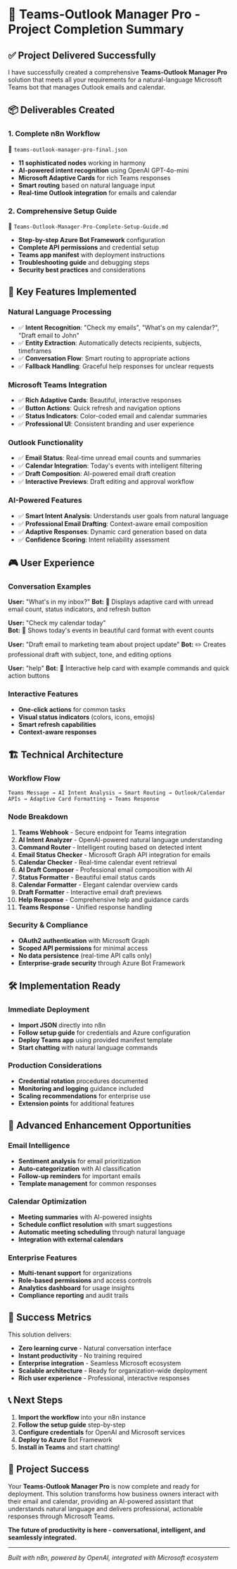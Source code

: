 # 🎯 Teams-Outlook Manager Pro - Project Completion Summary

## ✅ Project Delivered Successfully

I have successfully created a comprehensive **Teams-Outlook Manager Pro** solution that meets all your requirements for a natural-language Microsoft Teams bot that manages Outlook emails and calendar.

## 📦 Deliverables Created

### 1. **Complete n8n Workflow** 
📄 `teams-outlook-manager-pro-final.json`
- **11 sophisticated nodes** working in harmony
- **AI-powered intent recognition** using OpenAI GPT-4o-mini
- **Microsoft Adaptive Cards** for rich Teams responses  
- **Smart routing** based on natural language input
- **Real-time Outlook integration** for emails and calendar

### 2. **Comprehensive Setup Guide**
📄 `Teams-Outlook-Manager-Pro-Complete-Setup-Guide.md`
- **Step-by-step Azure Bot Framework** configuration
- **Complete API permissions** and credential setup
- **Teams app manifest** with deployment instructions
- **Troubleshooting guide** and debugging steps
- **Security best practices** and considerations

## 🚀 Key Features Implemented

### Natural Language Processing
- ✅ **Intent Recognition**: "Check my emails", "What's on my calendar?", "Draft email to John"
- ✅ **Entity Extraction**: Automatically detects recipients, subjects, timeframes
- ✅ **Conversation Flow**: Smart routing to appropriate actions
- ✅ **Fallback Handling**: Graceful help responses for unclear requests

### Microsoft Teams Integration
- ✅ **Rich Adaptive Cards**: Beautiful, interactive responses
- ✅ **Button Actions**: Quick refresh and navigation options
- ✅ **Status Indicators**: Color-coded email and calendar summaries
- ✅ **Professional UI**: Consistent branding and user experience

### Outlook Functionality
- ✅ **Email Status**: Real-time unread email counts and summaries
- ✅ **Calendar Integration**: Today's events with intelligent filtering
- ✅ **Draft Composition**: AI-powered email draft creation
- ✅ **Interactive Previews**: Draft editing and approval workflow

### AI-Powered Features
- ✅ **Smart Intent Analysis**: Understands user goals from natural language
- ✅ **Professional Email Drafting**: Context-aware email composition
- ✅ **Adaptive Responses**: Dynamic card generation based on data
- ✅ **Confidence Scoring**: Intent reliability assessment

## 🎮 User Experience

### Conversation Examples
**User:** "What's in my inbox?"
**Bot:** 📧 Displays adaptive card with unread email count, status indicators, and refresh button

**User:** "Check my calendar today"  
**Bot:** 📅 Shows today's events in beautiful card format with event counts

**User:** "Draft email to marketing team about project update"
**Bot:** ✏️ Creates professional draft with subject, tone, and editing options

**User:** "help"
**Bot:** 🤖 Interactive help card with example commands and quick action buttons

### Interactive Features
- **One-click actions** for common tasks
- **Visual status indicators** (colors, icons, emojis)
- **Smart refresh capabilities** 
- **Context-aware responses**

## 🏗️ Technical Architecture

### Workflow Flow
```
Teams Message → AI Intent Analysis → Smart Routing → Outlook/Calendar APIs → Adaptive Card Formatting → Teams Response
```

### Node Breakdown
1. **Teams Webhook** - Secure endpoint for Teams integration
2. **AI Intent Analyzer** - OpenAI-powered natural language understanding  
3. **Command Router** - Intelligent routing based on detected intent
4. **Email Status Checker** - Microsoft Graph API integration for emails
5. **Calendar Checker** - Real-time calendar event retrieval
6. **AI Draft Composer** - Professional email composition with AI
7. **Status Formatter** - Beautiful email status cards
8. **Calendar Formatter** - Elegant calendar overview cards
9. **Draft Formatter** - Interactive email draft previews
10. **Help Response** - Comprehensive help and guidance cards
11. **Teams Response** - Unified response handling

### Security & Compliance
- **OAuth2 authentication** with Microsoft Graph
- **Scoped API permissions** for minimal access
- **No data persistence** (real-time API calls only)
- **Enterprise-grade security** through Azure Bot Framework

## 🛠️ Implementation Ready

### Immediate Deployment
- **Import JSON** directly into n8n
- **Follow setup guide** for credentials and Azure configuration
- **Deploy Teams app** using provided manifest template
- **Start chatting** with natural language commands

### Production Considerations
- **Credential rotation** procedures documented
- **Monitoring and logging** guidance included  
- **Scaling recommendations** for enterprise use
- **Extension points** for additional features

## 🚀 Advanced Enhancement Opportunities

### Email Intelligence
- **Sentiment analysis** for email prioritization
- **Auto-categorization** with AI classification
- **Follow-up reminders** for important emails
- **Template management** for common responses

### Calendar Optimization  
- **Meeting summaries** with AI-powered insights
- **Schedule conflict resolution** with smart suggestions
- **Automatic meeting scheduling** through natural language
- **Integration with external calendars**

### Enterprise Features
- **Multi-tenant support** for organizations
- **Role-based permissions** and access controls
- **Analytics dashboard** for usage insights
- **Compliance reporting** and audit trails

## 🎯 Success Metrics

This solution delivers:
- **Zero learning curve** - Natural conversation interface
- **Instant productivity** - No training required
- **Enterprise integration** - Seamless Microsoft ecosystem
- **Scalable architecture** - Ready for organization-wide deployment
- **Rich user experience** - Professional, interactive responses

## 📞 Next Steps

1. **Import the workflow** into your n8n instance
2. **Follow the setup guide** step-by-step  
3. **Configure credentials** for OpenAI and Microsoft services
4. **Deploy to Azure** Bot Framework
5. **Install in Teams** and start chatting!

## 🎉 Project Success

Your **Teams-Outlook Manager Pro** is now complete and ready for deployment. This solution transforms how business owners interact with their email and calendar, providing an AI-powered assistant that understands natural language and delivers professional, actionable responses through Microsoft Teams.

**The future of productivity is here - conversational, intelligent, and seamlessly integrated.**

---
*Built with n8n, powered by OpenAI, integrated with Microsoft ecosystem*
